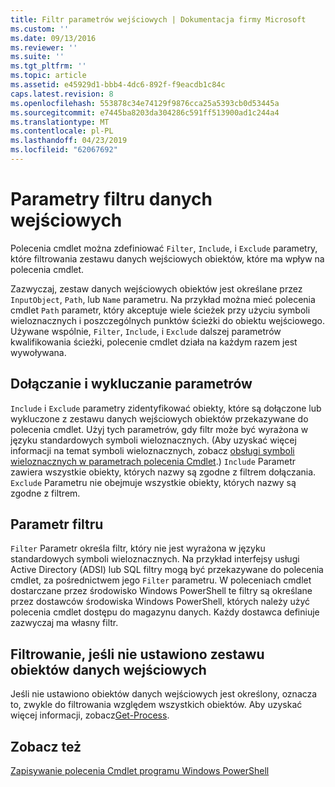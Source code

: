 ```yaml
---
title: Filtr parametrów wejściowych | Dokumentacja firmy Microsoft
ms.custom: ''
ms.date: 09/13/2016
ms.reviewer: ''
ms.suite: ''
ms.tgt_pltfrm: ''
ms.topic: article
ms.assetid: e45929d1-bbb4-4dc6-892f-f9eacdb1c84c
caps.latest.revision: 8
ms.openlocfilehash: 553878c34e74129f9876cca25a5393cb0d53445a
ms.sourcegitcommit: e7445ba8203da304286c591ff513900ad1c244a4
ms.translationtype: MT
ms.contentlocale: pl-PL
ms.lasthandoff: 04/23/2019
ms.locfileid: "62067692"
---
```

# <a name="input-filter-parameters"></a>Parametry filtru danych wejściowych

Polecenia cmdlet można zdefiniować `Filter`, `Include`, i `Exclude` parametry, które filtrowania zestawu danych wejściowych obiektów, które ma wpływ na polecenia cmdlet.

Zazwyczaj, zestaw danych wejściowych obiektów jest określane przez `InputObject`, `Path`, lub `Name` parametru. Na przykład można mieć polecenia cmdlet `Path` parametr, który akceptuje wiele ścieżek przy użyciu symboli wieloznacznych i poszczególnych punktów ścieżki do obiektu wejściowego. Używane wspólnie, `Filter`, `Include`, i `Exclude` dalszej parametrów kwalifikowania ścieżki, polecenie cmdlet działa na każdym razem jest wywoływana.

## <a name="include-and-exclude-parameters"></a>Dołączanie i wykluczanie parametrów

`Include` i `Exclude` parametry zidentyfikować obiekty, które są dołączone lub wykluczone z zestawu danych wejściowych obiektów przekazywane do polecenia cmdlet. Użyj tych parametrów, gdy filtr może być wyrażona w języku standardowych symboli wieloznacznych. (Aby uzyskać więcej informacji na temat symboli wieloznacznych, zobacz [obsługi symboli wieloznacznych w parametrach polecenia Cmdlet](./supporting-wildcard-characters-in-cmdlet-parameters.md).) `Include` Parametr zawiera wszystkie obiekty, których nazwy są zgodne z filtrem dołączania. `Exclude` Parametru nie obejmuje wszystkie obiekty, których nazwy są zgodne z filtrem.

## <a name="filter-parameter"></a>Parametr filtru

`Filter` Parametr określa filtr, który nie jest wyrażona w języku standardowych symboli wieloznacznych. Na przykład interfejsy usługi Active Directory (ADSI) lub SQL filtry mogą być przekazywane do polecenia cmdlet, za pośrednictwem jego `Filter` parametru. W poleceniach cmdlet dostarczane przez środowisko Windows PowerShell te filtry są określane przez dostawców środowiska Windows PowerShell, których należy użyć polecenia cmdlet dostępu do magazynu danych. Każdy dostawca definiuje zazwyczaj ma własny filtr.

## <a name="filtering-if-no-set-of-input-objects-is-specified"></a>Filtrowanie, jeśli nie ustawiono zestawu obiektów danych wejściowych

Jeśli nie ustawiono obiektów danych wejściowych jest określony, oznacza to, zwykle do filtrowania względem wszystkich obiektów. Aby uzyskać więcej informacji, zobacz[Get-Process](/powershell/module/Microsoft.PowerShell.Management/Get-Process).

## <a name="see-also"></a>Zobacz też

[Zapisywanie polecenia Cmdlet programu Windows PowerShell](./writing-a-windows-powershell-cmdlet.md)